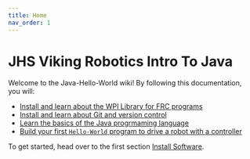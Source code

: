 ```yaml
---
title: Home
nav_order: 1
---
```

# JHS Viking Robotics Intro To Java

Welcome to the Java-Hello-World wiki! By following this documentation, you will:

- [Install and learn about the WPI Library for FRC programs](https://github.com/JHS-Viking-Robotics/Java-Hello-World/wiki/Install-Software)
- [Install and learn about Git and version control](https://github.com/JHS-Viking-Robotics/Java-Hello-World/wiki/Learn-Git)
- [Learn the basics of the Java progrmaming language](https://github.com/JHS-Viking-Robotics/Java-Hello-World/wiki/Learn-Java)
- [Build your first ```Hello-World``` program to drive a robot with a controller](https://github.com/JHS-Viking-Robotics/Java-Hello-World/wiki/Hello-World)

To get started, head over to the first section [Install Software](https://github.com/JHS-Viking-Robotics/Java-Hello-World/wiki/Install-Software).
